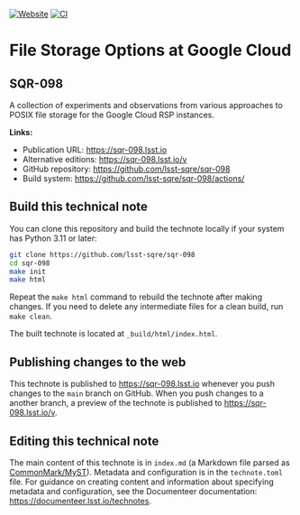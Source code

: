 [![Website](https://img.shields.io/badge/sqr--098-lsst.io-brightgreen.svg)](https://sqr-098.lsst.io)
[![CI](https://github.com/lsst-sqre/sqr-098/actions/workflows/ci.yaml/badge.svg)](https://github.com/lsst-sqre/sqr-098/actions/workflows/ci.yaml)

# File Storage Options at Google Cloud

## SQR-098

A collection of experiments and observations from various approaches to POSIX file storage for the Google Cloud RSP instances.

**Links:**

- Publication URL: https://sqr-098.lsst.io
- Alternative editions: https://sqr-098.lsst.io/v
- GitHub repository: https://github.com/lsst-sqre/sqr-098
- Build system: https://github.com/lsst-sqre/sqr-098/actions/


## Build this technical note

You can clone this repository and build the technote locally if your system has Python 3.11 or later:

```sh
git clone https://github.com/lsst-sqre/sqr-098
cd sqr-098
make init
make html
```

Repeat the `make html` command to rebuild the technote after making changes.
If you need to delete any intermediate files for a clean build, run `make clean`.

The built technote is located at `_build/html/index.html`.

## Publishing changes to the web

This technote is published to https://sqr-098.lsst.io whenever you push changes to the `main` branch on GitHub.
When you push changes to a another branch, a preview of the technote is published to https://sqr-098.lsst.io/v.

## Editing this technical note

The main content of this technote is in `index.md` (a Markdown file parsed as [CommonMark/MyST](https://myst-parser.readthedocs.io/en/latest/index.html)).
Metadata and configuration is in the `technote.toml` file.
For guidance on creating content and information about specifying metadata and configuration, see the Documenteer documentation: https://documenteer.lsst.io/technotes.
